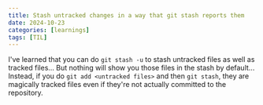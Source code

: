 ```yaml
---
title: Stash untracked changes in a way that git stash reports them
date: 2024-10-23
categories: [learnings]
tags: [TIL]
---
```


I've learned that you can do `git stash -u` to stash untracked files as well as tracked files... But nothing will show you those files in the stash by default... Instead, if you do `git add <untracked files>` and then `git stash`, they are magically tracked files even if they're not actually committed to the repository.
